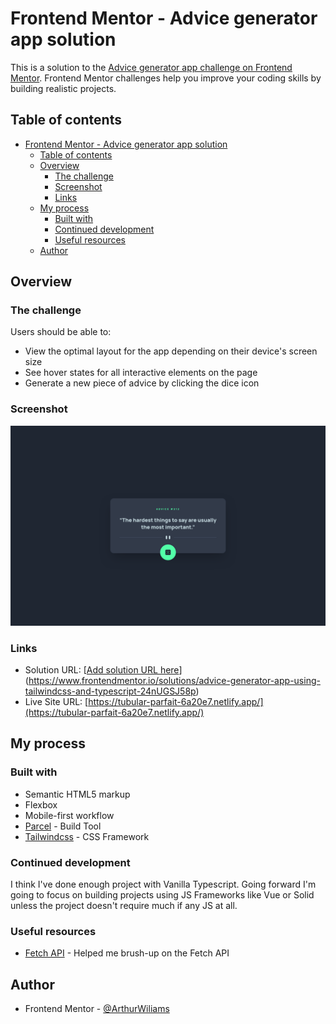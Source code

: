 # Frontend Mentor - Advice generator app solution

This is a solution to the [Advice generator app challenge on Frontend Mentor](https://www.frontendmentor.io/challenges/advice-generator-app-QdUG-13db). Frontend Mentor challenges help you improve your coding skills by building realistic projects.

## Table of contents

- [Frontend Mentor - Advice generator app solution](#frontend-mentor---advice-generator-app-solution)
  - [Table of contents](#table-of-contents)
  - [Overview](#overview)
    - [The challenge](#the-challenge)
    - [Screenshot](#screenshot)
    - [Links](#links)
  - [My process](#my-process)
    - [Built with](#built-with)
    - [Continued development](#continued-development)
    - [Useful resources](#useful-resources)
  - [Author](#author)

## Overview

### The challenge

Users should be able to:

- View the optimal layout for the app depending on their device's screen size
- See hover states for all interactive elements on the page
- Generate a new piece of advice by clicking the dice icon

### Screenshot

![page screenshot](./screenshot.png)

### Links

- Solution URL: [[Add solution URL here](https://www.frontendmentor.io/solutions/advice-generator-app-using-tailwindcss-and-typescript-24nUGSJ58p)](https://www.frontendmentor.io/solutions/advice-generator-app-using-tailwindcss-and-typescript-24nUGSJ58p)
- Live Site URL: [https://tubular-parfait-6a20e7.netlify.app/](https://tubular-parfait-6a20e7.netlify.app/)

## My process

### Built with

- Semantic HTML5 markup
- Flexbox
- Mobile-first workflow
- [Parcel](https://parceljs.org/) - Build Tool
- [Tailwindcss](https://tailwindcss.com/) - CSS Framework

### Continued development

I think I've done enough project with Vanilla Typescript. Going forward I'm going to focus on building projects using JS Frameworks like Vue or Solid unless the project doesn't require much if any JS at all.

### Useful resources

- [Fetch API](https://developer.mozilla.org/en-US/docs/Web/API/Fetch_API/Using_Fetch) - Helped me brush-up on the Fetch API

## Author

- Frontend Mentor - [@ArthurWiliams](https://www.frontendmentor.io/profile/ArthurWiliams)
